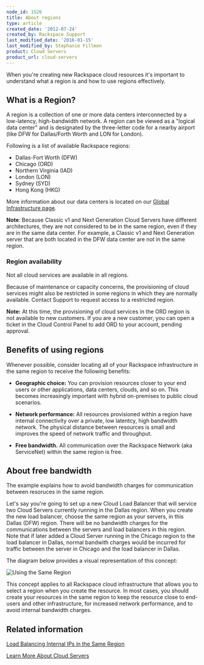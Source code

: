 ```yaml
---
node_id: 1526
title: About regions
type: article
created_date: '2012-07-24'
created_by: Rackspace Support
last_modified_date: '2016-01-15'
last_modified_by: Stephanie Fillmon
product: Cloud Servers
product_url: cloud-servers
---
```


When you're creating new Rackspace cloud resources it's important to
understand what a region is and how to use regions effectively.

What is a Region?
-----------------

A region is a collection of one or more data centers interconnected by a
low-latency, high-bandwidth network. A region can be viewed as a
"logical data center" and is designated by the three-letter code for a
nearby airport (like DFW for Dallas/Forth Worth and LON for London).

Following is a list of available Rackspace regions:

-   Dallas-Fort Worth (DFW)
-   Chicago (ORD)
-   Northern Virginia (IAD)
-   London (LON)
-   Sydney (SYD)
-   Hong Kong (HKG)

More information about our data centers is located on our [Global
Infrastructure page](http://www.rackspace.com/about/datacenters/).

**Note**: Because Classic v1 and Next Generation Cloud Servers have
different architectures, they are not considered to be in the same
region, even if they are in the same data center. For example, a Classic
v1 and Next Generation server that are both located in the DFW data
center are not in the same region.

### Region availability

Not all cloud services are available in all regions.

Because of maintenance or capacity concerns, the provisioning of cloud
services might also be restricted in some regions in which they are
normally available. Contact Support to request access to a restricted
region.

**Note:** At this time, the provisioning of cloud services in the ORD
region is not available to new customers. If you are a new customer, you
can open a ticket in the Cloud Control Panel to add ORD to your account,
pending approval.

Benefits of using regions
-------------------------

Whenever possible, consider locating all of your Rackspace
infrastructure in the same region to receive the following benefits:

-   **Geographic choice:**  You can provision resources closer to your
    end users or other applications, data centers, clouds, and so on.
    This becomes increasingly important with hybrid on-premises to
    public cloud scenarios.

-   **Network performance:**  All resources provisioned within a region
    have internal connectivity over a private, low latentcy, high
    bandwidth network. The physical distance between resources is small
    and improves the speed of network traffic and throughput.

-   **Free bandwidth.**  All communication over the Rackspace Network
    (aka ServiceNet) within the same region is free.

About free bandwidth
--------------------

The example explains how to avoid bandwidth charges for communication
between resoruces in the same region.

Let's say you're going to set up a new Cloud Load Balancer that will
service two Cloud Servers currently running in the Dallas region. When
you create the new load balancer, choose the same region as your
servers, in this Dallas (DFW) region. There will be no bandwidth charges
for the communications between the servers and load balancers in this
region. Note that if later added a Cloud Server running in the Chicago
region to the load balancer in Dallas, normal bandwith charges would be
incurred for traffic between the server in Chicago and the load balancer
in Dallas.

The diagram below provides a visual representation of this concept:

![Using the Same
Region](http://c691244.r44.cf2.rackcdn.com/cloud-load-balancers-illustration.png)

This concept applies to all Rackspace cloud infrastructure that allows
you to select a region when you create the resource. In most cases, you
should create your resources in the same region to keep the resource
close to end-users and other infrastructure, for increased network
performance, and to avoid internal bandwidth charges.

Related information
-------------------

[Load Balancing Internal IPs in the Same
Region](/how-to/load-balancing-internal-ips-in-the-same-region)

[Learn More About Cloud
Servers](/how-to/learn-more-about-cloud-servers)

